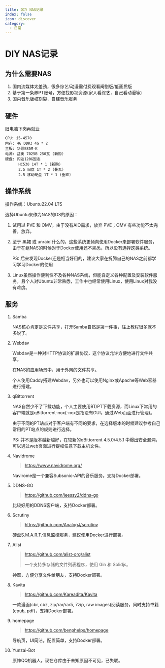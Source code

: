 ```yaml
---
title: DIY NAS记录
index: false
icon: discover
category:
  - 日常
---
```

# DIY NAS记录

## 为什么需要NAS

1. 国内流媒体太差劲，很多综艺/动漫需付费观看阉割版/低画质版
2. 基于第一条养PT账号，方便找影视资源(家人看综艺，自己看动漫等)
3. 国内音乐版权割裂，自建音乐服务

## 硬件

旧电脑下岗再就业
```
CPU: i5-4570
内存: 4G DDR3 4G * 2
主板: 华硕B85M-K
电源: 益衡 7025B 250瓦 (新购)
硬盘: 闪迪120G固态
      HC530 14T * 1 (新购)
      2.5 旧盘 1T * 2 (叠瓦)
      2.5 移动硬盘 1T * 1 (垂直)
```
## 操作系统

操作系统：Ubuntu22.04 LTS

选择Ubuntu来作为NAS的OS的原因：

1. 试用过 PVE 和 OMV，由于没有AIO需求，放弃 PVE；OMV 有些功能不太完善，放弃。

2. 至于 黑裙 或 unraid 什么的，这些系统更倾向使用Docker来部署软件服务，由于在组NAS的时候对于Docker使用还不熟悉，所以没有选择这类系统。

    PS: 后来发现Docker还是相当好用的，建议大家在折腾自己的NAS之前都学习学习Docker的使用

3. Linux虽然操作便利性不及各种NAS系统，但能自定义各种配置及安装软件服务，且个人对Ubuntu非常熟悉，工作中也经常使用Linux，使用Linux对我没有难度。

## 服务

1. Samba

    NAS核心肯定是文件共享，打开Samba自然是第一件事，往上教程很多就不多说了。

2. Webdav

    Webdav是一种对HTTP协议的扩展协议，这个协议允许方便地进行文件共享。

    在NAS的应用场景中，用于外网的文件共享。

    个人使用Caddy搭建Webdav，另外也可以使用Nginx或Apache等Web容器进行搭建。

3. qBittorrent

    NAS自然少不了下载功能，个人主要使用BT/PT下载资源，而Linux下常用的客户端就是qBittorrent-nox(-nox是指没有GUI，通过Web页面进行管理)。

    由于不同的PT站点对于客户端有不同的要求，在选择版本的时候建议参考自己常用的PT站点的规则进行选择。

    PS: 并不是版本越新越好，在较新的qBittorrent 4.5.0/4.5.1 中爆出安全漏洞，可以通过web页面进行提权任意下载主机文件。

4. Navidrome

    > https://www.navidrome.org/

    Navirome是一个兼容Subsonic-API的音乐服务，支持Docker部署。

5. DDNS-GO

    > https://github.com/jeessy2/ddns-go

    比较好用的DDNS客户端，支持Docker部署。

6. Scrutiny

    > https://github.com/AnalogJ/scrutiny

    硬盘S.M.A.R.T.信息监控服务，建议使用Docker进行部署。

7. Alist

    > https://github.com/alist-org/alist
    >
    > 一个支持多存储的文件列表程序，使用 Gin 和 Solidjs。

    神器，方便分享文件给朋友，支持Docker部署。

8. Kavita

    > https://github.com/Kareadita/Kavita

    一款漫画(cbr, cbz, zip/rar/rar5, 7zip, raw images)阅读服务，同时支持书籍(epub, pdf)，支持Docker部署。

9. homepage

    > https://github.com/benphelps/homepage

    导航页，UI简洁，配置简单，支持Docker部署。

10. Yunzai-Bot

    原神QQ机器人，现在仓库由于未知原因不可见，已失联。





